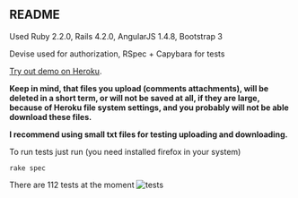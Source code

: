 ## README

Used Ruby 2.2.0, Rails 4.2.0, AngularJS 1.4.8, Bootstrap 3

Devise used for authorization, RSpec + Capybara for tests

[Try out demo on Heroku](https://young-stream-5505.herokuapp.com/#/todo).

**Keep in mind, that files you upload (comments attachments), will be deleted in a short term, or will not be saved at all, if they are large, because of Heroku file system settings, and you probably will not be able download these files.**

**I recommend using small txt files for testing uploading and downloading.**

To run tests just run (you need installed firefox in your system)
```
rake spec
```
There are 112 tests at the moment
![tests](https://pp.vk.me/c628527/v628527426/bf9e/5pIQRQ82t9I.jpg)
